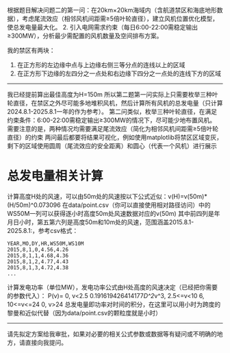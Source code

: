 根据题目解决问题二的第一问：在20km×20km海域内（含航道禁区和海底地形数据），考虑尾流效应（相邻风机间距需≥5倍叶轮直径），建立风机位置优化模型，使总发电量最大化。
2. 引入电网需求约束（每日6:00-22:00需稳定输出≥300MW），分析最少需配置的风机数量及空间排布方案。

我的禁区有两块：
1. 在正方形的左边缘中点与上边缘右侧三等分点的连线以上的区域
2. 在正方形下边缘的左四分之一点处和右边缘下四分之一点处的连线下方的区域

---

我已经提前算出最佳高度为H=150m
所以第二题第一问实际上只需要枚举三种叶轮直径，在禁区之外尽可能多地堆积风机，然后计算所有风机的总发电量（只计算2024.8.1-2025.8.1一年的作为参考）。
第二问类似，枚举三种叶轮直径，在满足约束条件：6:00-22:00需稳定输出≥300MW的情况下，尽可能少地布置风机。
需要注意的是，两种情况均需要满足尾流效应（简化为相邻风机间距需≥5倍叶轮直径）的约束
两问最后都要将结果可视化，例如使用matplotlib将禁区区域变灰，剩下的区域使用圆周（尾流效应的安全距离）和圆心（代表一个风机）进行展示

# 总发电量相关计算

计算高度H处的风速，可以由50m处的风速按以下公式近似：v(H)=v(50m)*(H/50m)^0.073096
在data/point.csv（你可以直接使用相对路径访问）中的WS50M一列可以获得逐小时高度50m处风速数据对应的v(50m)
其中前四列是年月日小时，第五第六列是高度50m和10m处的风速，范围涵盖2015.8.1-2025.8.1:，参考csv格式：
```csv
YEAR,MO,DY,HR,WS50M,WS10M
2015,8,1,0,4.56,4.26
2015,8,1,1,4.68,4.36
2015,8,1,2,4.77,4.43
2015,8,1,3,4.72,4.38
...
```
计算发电功率（单位MW），发电功率公式由H处高度的风速决定（已经把你需要的参数代入）：
P(v)=
0,  v<2.5
0.191619426414177*D^2*v^3,  2.5<=v<10
6,  10<=v<=24
0,  v>24
总发电量即功率对时间的积分，在这里可以用小时为跨度的黎曼和近似代替（因为data/point.csv的颗粒度就是小时）

---

请先拟定方案给我审批，如果对必要的相关公式参数或数据等有疑问或不明确的地方，请直接向我提问。